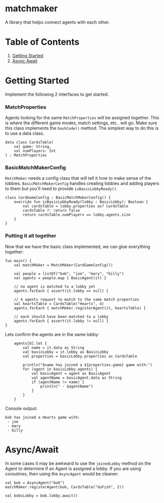 # matchmaker

A library that helps connect agents with each other.

# Table of Contents

1. [Getting Started](#getting-started)
2. [Async Await](#async-await)

<a name="getting-started"></a>
# Getting Started

Implement the following 2 interfaces to get started.

###  MatchProperties

Agents looking for the same `MatchProperties` will be assigned together. This is where the different game modes, match settings, etc.. will go. Make sure this class implements the `hashCode()` method. The simplest way to do this is to use a data class.
```
data class CardsTable(
	val game: String,
	val numPlayers: Int
) : MatchProperties
```

### BasicMatchMakerConfig

`MatchMaker` needs a config class that will tell it how to make sense of the lobbies. `BasicMatchMakerConfig` handles creating lobbies and adding players to them but you'll need to provide `isBasicLobbyReady()`.
```
class CardGameConfig : BasicMatchMakerConfig() {
	override fun isBasicLobbyReady(lobby : BasicLobby): Boolean {
		val cardsTable = lobby.properties as? CardsTable
		cardsTable ?: return false
		return cardsTable.numPlayers == lobby.agents.size
	}
}
```

### Putting it all together

Now that we have the basic class implemented, we can glue everything together:

```
fun main() {
	val matchMaker = MatchMaker(CardGameConfig())

	val people = listOf("bob", "joe", "mary", "billy")
	val agents = people.map { BasicAgent(it) }

	// no agent is matched to a lobby yet
	agents.forEach { assert(it.lobby == null) }

	// 4 agents request to match to the same match properties
	val heartsTable = CardsTable("Hearts", 4)
	agents.forEach { matchMaker.registerAgent(it, heartsTable) }

	// each should have been matched to a lobby
	agents.forEach { assert(it.lobby != null) }
}
```
Lets confirm the agents are in the same lobby:
```
	agents[0].let {
		val name = it.data as String
		val basicLobby = it.lobby as BasicLobby
		val properties = basicLobby.properties as CardsTable

		println("$name has joined a ${properties.game} game with:")
		for (agent in basicLobby.agents) {
			val basicAgent = agent as BasicAgent
			val agentName = basicAgent.data as String
			if (agentName != name) {
				println(" - $agentName")
			}
		}
	}
```
Console output:
```
bob has joined a Hearts game with:
 - joe
 - mary
 - billy
```

<a name="async-await"></a>
# Async/Await

In some cases it may be awkward to use the `joinedLobby` method on the Agent to determine if an Agent is assigned a lobby. If you are using coroutines, then using the `AsyncAgent` would be cleaner:
```
val bob = AsyncAgent("bob")
matchMaker.registerAgent(bob, CardsTable("GoFish", 2))

val bobsLobby = bob.lobby.await()
```